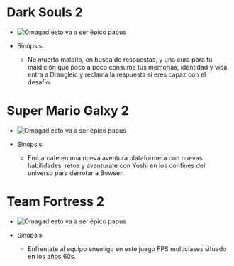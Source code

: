 # Dark Souls 2

 - ![Omagad esto va a ser épico papus](https://image.api.playstation.com/vulcan/img/rnd/202010/1216/oSOVmvoekCf9ASaAItqfKvpP.png)

 - Sinópsis
   - No muerto maldito, en busca de respuestas, y una cura para tu maldición que poco a poco consume tus memorias, identidad y vida entra a Drangleic y reclama la respuesta si eres capaz con el desafío. 

# Super Mario Galxy 2

 - ![Omagad esto va a ser épico papus](https://static.wikia.nocookie.net/mario/images/9/93/Caratula_SuperMarioGalaxy2.jpg/revision/latest?cb=20100302034559&path-prefix=es)

 - Sinópsis
   - Embarcate en una nueva aventura plataformera con nuevas habilidades, retos y aventurate con Yoshi en los confines del universo para derrotar a Bowser.

# Team Fortress 2

 - ![Omagad esto va a ser épico papus](https://wiki.teamfortress.com/w/images/thumb/d/d9/TF2_Boxart.png/250px-TF2_Boxart.png.jpeg)

 - Sinópsis
   - Enfrentate al equipo enemigo en este juego FPS multiclases situado en los años 60s.
